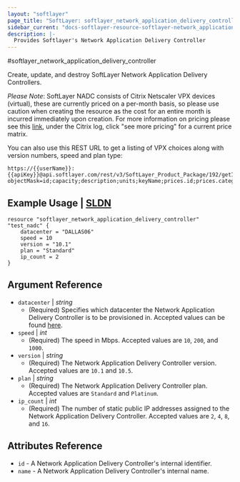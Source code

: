 ```yaml
---
layout: "softlayer"
page_title: "SoftLayer: softlayer_network_application_delivery_controller"
sidebar_current: "docs-softlayer-resource-softlayer-network_application_delivery_controller"
description: |-
  Provides Softlayer's Network Application Delivery Controller
---
```


#softlayer_network_application_delivery_controller

Create, update, and destroy SoftLayer Network Application Delivery Controllers. 

_Please Note_: SoftLayer NADC consists of Citrix Netscaler VPX devices (virtual), these are currently priced on a per-month basis, so please use caution when creating the resource as the cost for an entire month is incurred immediately upon creation. For more information on pricing please see this [link](http://www.softlayer.com/network-appliances), under the Citrix log, click "see more pricing" for a current price matrix.

You can also use this REST URL to get a listing of VPX choices along with version numbers, speed and plan type:
 
```
https://{{userName}}:{{apiKey}}@api.softlayer.com/rest/v3/SoftLayer_Product_Package/192/getItems.json?objectMask=id;capacity;description;units;keyName;prices.id;prices.categories.id;prices.categories.name
```
 

## Example Usage | [SLDN](http://sldn.softlayer.com/reference/datatypes/SoftLayer_Network_Application_Delivery_Controller)

```
resource "softlayer_network_application_delivery_controller" "test_nadc" {
    datacenter = "DALLAS06"
    speed = 10
    version = "10.1"
    plan = "Standard"
    ip_count = 2
}
```

## Argument Reference

* `datacenter` | *string*
    * (Required) Specifies which datacenter the Network Application Delivery Controller is to be provisioned in. Accepted values can be found [here](http://www.softlayer.com/data-centers).
* `speed` | *int*
    * (Required) The speed in Mbps. Accepted values are `10`, `200`, and `1000`.
* `version` | *string*
    * (Required) The Network Application Delivery Controller version. Accepted values are `10.1` and `10.5`.
* `plan` | *string*
    * (Required) The Network Application Delivery Controller plan. Accepted values are `Standard` and `Platinum`.
* `ip_count` | *int*
    * (Required) The number of static public IP addresses assigned to the Network Application Delivery Controller. Accepted values are `2`, `4`, `8`, and `16`.

## Attributes Reference

* `id` - A Network Application Delivery Controller's internal identifier.
* `name` - A Network Application Delivery Controller's internal name.

